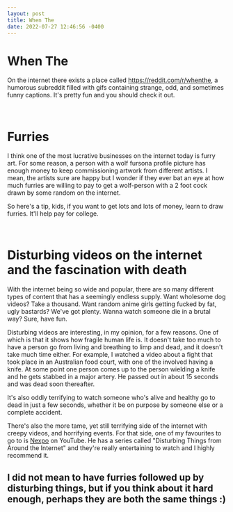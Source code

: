 ```yaml
---
layout: post
title: When The
date: 2022-07-27 12:46:56 -0400
---
```


# When The
On the internet there exists a place called https://reddit.com/r/whenthe, a humorous subreddit filled with gifs containing strange, odd, and sometimes funny captions.
It's pretty fun and you should check it out.

<br>

# Furries
I think one of the most lucrative businesses on the internet today is furry art. For some reason, a person with a wolf fursona profile picture has enough money to keep commissioning artwork from different artists.
I mean, the artists sure are happy but I wonder if they ever bat an eye at how much furries are willing to pay to get a wolf-person with a 2 foot cock drawn by some random on the internet.

So here's a tip, kids, if you want to get lots and lots of money, learn to draw furries. It'll help pay for college.

<br>

# Disturbing videos on the internet and the fascination with death
With the internet being so wide and popular, there are so many different types of content that has a seemingly endless supply. Want wholesome dog videos? Take a thousand. Want random anime girls getting fucked by fat, ugly bastards? We've got plenty. Wanna watch someone die in a brutal way? Sure, have fun.

Disturbing videos are interesting, in my opinion, for a few reasons. One of which is that it shows how fragile human life is. It doesn't take too much to have a person go from living and breathing to limp and dead, and it doesn't take much time either.
For example, I watched a video about a fight that took place in an Australian food court, with one of the involved having a knife. At some point one person comes up to the person wielding a knife and he gets stabbed in a major artery. He passed out in about 15 seconds and was dead soon thereafter.

It's also oddly terrifying to watch someone who's alive and healthy go to dead in just a few seconds, whether it be on purpose by someone else or a complete accident.

There's also the more tame, yet still terrifying side of the internet with creepy videos, and horrifying events. For that side, one of my favourites to go to is [Nexpo](https://www.youtube.com/c/Nexpo) on YouTube. He has a series called "Disturbing Things from Around the Internet" and they're really entertaining to watch and I highly recommend it.

## I did not mean to have furries followed up by disturbing things, but if you think about it hard enough, perhaps they are both the same things :)
